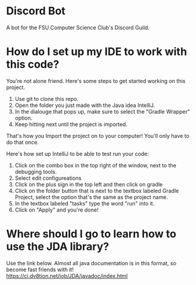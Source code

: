 # Discord Bot
A bot for the FSU Computer Science Club's Discord Guild.

# How do I set up my IDE to work with this code?
You're not alone friend. Here's some steps to get started working on this project.

1. Use git to clone this repo.
2. Open the folder you just made with the Java idea IntelliJ.
3. In the dialouge that pops up, make sure to select the "Gradle Wrapper" option.
4. Keep hitting next until the project is imported.

That's how you Import the project on to your computer!
You'll only have to do that once.

Here's how set up IntelliJ to be able to test run your code:

1. Click on the combo box in the top right of the window, next to the debugging tools.
2. Select edit configureations
3. Click on the plus sign in the top left and then click on gradle
4. Click on the folder button that is next to the textbox labeled Gradle Project, select the option that's the same as the project name.
5. In the textbox labeled "tasks" type the word "run" into it.
6. Click on "Apply" and you're done!

# Where should I go to learn how to use the JDA library?
Use the link below. Almost all java documentation is in this format, so become fast friends with it!
https://ci.dv8tion.net/job/JDA/javadoc/index.html

